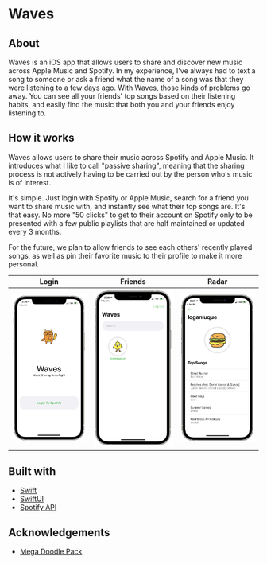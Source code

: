 # Waves

## About

Waves is an iOS app that allows users to share and discover new music across Apple Music and Spotify. In my experience, I've always had to text a song to someone or ask a friend what the name of a song was that they were listening to a few days ago. With Waves, those kinds of problems go away. You can see all your friends' top songs based on their listening habits, and easily find the music that both you and your friends enjoy listening to.

## How it works

Waves allows users to share their music across Spotify and Apple Music. It introduces what I like to call "passive sharing", meaning that the sharing process is not actively having to be carried out by the person who's music is of interest.

It's simple. Just login with Spotify or Apple Music, search for a friend you want to share music with, and instantly see what their top songs are. It's that easy. No more "50 clicks" to get to their account on Spotify only to be presented with a few public playlists that are half maintained or updated every 3 months.

For the future, we plan to allow friends to see each others' recently played songs, as well as pin their favorite music to their profile to make it more personal.

| Login | Friends | Radar
| :---: | :---: | :---: |
| ![Waves Login Screenshot][login-screenshot] | ![Waves Friends Screenshot][friends-screenshot] | ![Waves Radar Screenshot][radar-screenshot] |

## Built with

* [Swift](https://swift.org)
* [SwiftUI](https://developer.apple.com/documentation/swiftui)
* [Spotify API](https://developer.spotify.com/documentation/ios/)

## Acknowledgements

* [Mega Doodle Pack](https://github.com/MariaLetta/mega-doodles-pack)

[login-screenshot]: Images/waves-ss-1.PNG
[friends-screenshot]: Images/waves-ss-2.PNG
[radar-screenshot]: Images/waves-ss-3.PNG
